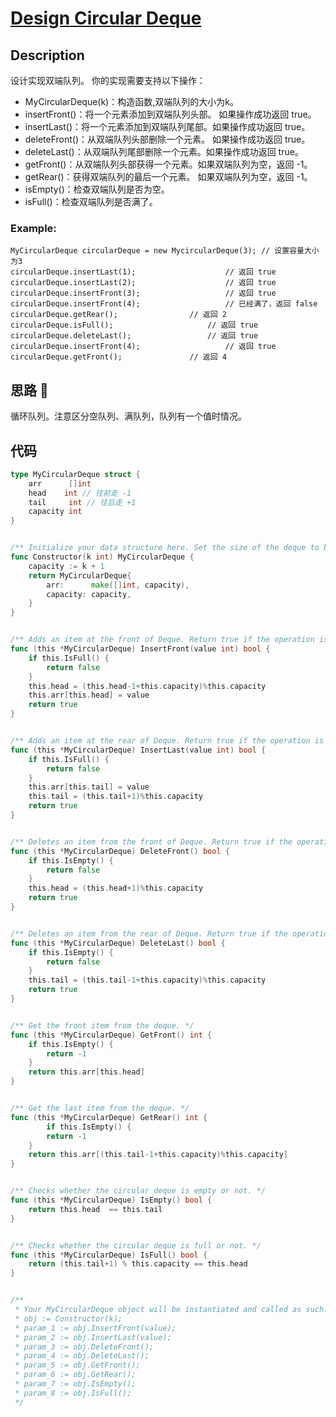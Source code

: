 # [Design Circular Deque](https://leetcode-cn.com/problems/design-circular-deque/)

## Description

设计实现双端队列。
你的实现需要支持以下操作：

* MyCircularDeque(k)：构造函数,双端队列的大小为k。
* insertFront()：将一个元素添加到双端队列头部。 如果操作成功返回 true。
* insertLast()：将一个元素添加到双端队列尾部。如果操作成功返回 true。
* deleteFront()：从双端队列头部删除一个元素。 如果操作成功返回 true。
* deleteLast()：从双端队列尾部删除一个元素。如果操作成功返回 true。
* getFront()：从双端队列头部获得一个元素。如果双端队列为空，返回 -1。
* getRear()：获得双端队列的最后一个元素。 如果双端队列为空，返回 -1。
* isEmpty()：检查双端队列是否为空。
* isFull()：检查双端队列是否满了。

### Example:

````
MyCircularDeque circularDeque = new MycircularDeque(3); // 设置容量大小为3
circularDeque.insertLast(1);			        // 返回 true
circularDeque.insertLast(2);			        // 返回 true
circularDeque.insertFront(3);			        // 返回 true
circularDeque.insertFront(4);			        // 已经满了，返回 false
circularDeque.getRear();  				// 返回 2
circularDeque.isFull();				        // 返回 true
circularDeque.deleteLast();			        // 返回 true
circularDeque.insertFront(4);			        // 返回 true
circularDeque.getFront();				// 返回 4
````

## 思路 :whale:

循环队列。注意区分空队列、满队列，队列有一个值时情况。

## 代码
```` Go
type MyCircularDeque struct {
    arr      []int
	head    int // 往前走 -1
	tail     int // 往后走 +1
	capacity int
}


/** Initialize your data structure here. Set the size of the deque to be k. */
func Constructor(k int) MyCircularDeque {
    capacity := k + 1
	return MyCircularDeque{
		arr:      make([]int, capacity),
		capacity: capacity,
	}
}


/** Adds an item at the front of Deque. Return true if the operation is successful. */
func (this *MyCircularDeque) InsertFront(value int) bool {
    if this.IsFull() {
        return false
    }
    this.head = (this.head-1+this.capacity)%this.capacity
    this.arr[this.head] = value
    return true
}


/** Adds an item at the rear of Deque. Return true if the operation is successful. */
func (this *MyCircularDeque) InsertLast(value int) bool {
    if this.IsFull() {
        return false
    }
    this.arr[this.tail] = value
    this.tail = (this.tail+1)%this.capacity
    return true
}


/** Deletes an item from the front of Deque. Return true if the operation is successful. */
func (this *MyCircularDeque) DeleteFront() bool {
    if this.IsEmpty() {
        return false
    }
    this.head = (this.head+1)%this.capacity
    return true
}


/** Deletes an item from the rear of Deque. Return true if the operation is successful. */
func (this *MyCircularDeque) DeleteLast() bool {
    if this.IsEmpty() {
        return false
    }
    this.tail = (this.tail-1+this.capacity)%this.capacity
    return true
}


/** Get the front item from the deque. */
func (this *MyCircularDeque) GetFront() int {
    if this.IsEmpty() {
        return -1
    }
    return this.arr[this.head]
}


/** Get the last item from the deque. */
func (this *MyCircularDeque) GetRear() int {
        if this.IsEmpty() {
        return -1
    }
    return this.arr[(this.tail-1+this.capacity)%this.capacity]
}


/** Checks whether the circular deque is empty or not. */
func (this *MyCircularDeque) IsEmpty() bool {
    return this.head  == this.tail
}


/** Checks whether the circular deque is full or not. */
func (this *MyCircularDeque) IsFull() bool {
    return (this.tail+1) % this.capacity == this.head 
}


/**
 * Your MyCircularDeque object will be instantiated and called as such:
 * obj := Constructor(k);
 * param_1 := obj.InsertFront(value);
 * param_2 := obj.InsertLast(value);
 * param_3 := obj.DeleteFront();
 * param_4 := obj.DeleteLast();
 * param_5 := obj.GetFront();
 * param_6 := obj.GetRear();
 * param_7 := obj.IsEmpty();
 * param_8 := obj.IsFull();
 */
````

